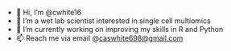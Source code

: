 - 👋 Hi, I’m @cwhite16
- 👀 I’m a wet lab scientist interested in single cell multiomics
- 🌱 I’m currently working on improving my skills in R and Python
- 📫 Reach me via email @caswhite698@gmail.com

<!---
cwhite16/cwhite16 is a ✨ special ✨ repository because its `README.md` (this file) appears on your GitHub profile.
You can click the Preview link to take a look at your changes.
--->
